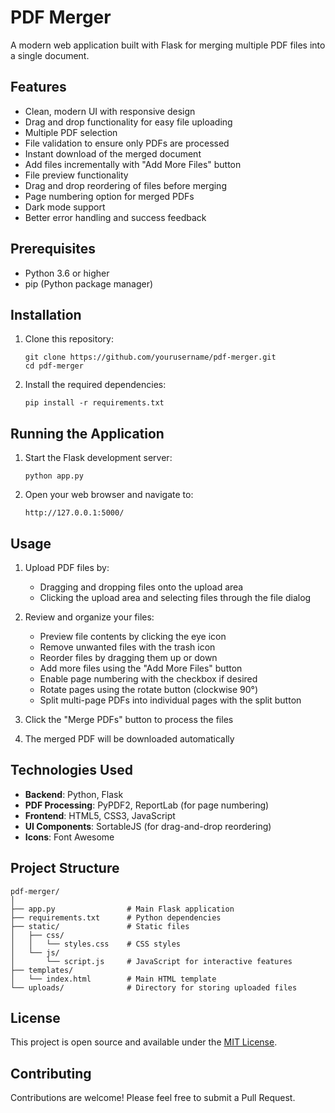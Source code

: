 # PDF Merger

A modern web application built with Flask for merging multiple PDF files into a single document.

## Features

- Clean, modern UI with responsive design
- Drag and drop functionality for easy file uploading
- Multiple PDF selection
- File validation to ensure only PDFs are processed
- Instant download of the merged document
- Add files incrementally with "Add More Files" button
- File preview functionality
- Drag and drop reordering of files before merging
- Page numbering option for merged PDFs
- Dark mode support
- Better error handling and success feedback

## Prerequisites

- Python 3.6 or higher
- pip (Python package manager)

## Installation

1. Clone this repository:

   ```
   git clone https://github.com/yourusername/pdf-merger.git
   cd pdf-merger
   ```

2. Install the required dependencies:
   ```
   pip install -r requirements.txt
   ```

## Running the Application

1. Start the Flask development server:

   ```
   python app.py
   ```

2. Open your web browser and navigate to:
   ```
   http://127.0.0.1:5000/
   ```

## Usage

1. Upload PDF files by:

   - Dragging and dropping files onto the upload area
   - Clicking the upload area and selecting files through the file dialog

2. Review and organize your files:

   - Preview file contents by clicking the eye icon
   - Remove unwanted files with the trash icon
   - Reorder files by dragging them up or down
   - Add more files using the "Add More Files" button
   - Enable page numbering with the checkbox if desired
   - Rotate pages using the rotate button (clockwise 90°)
   - Split multi-page PDFs into individual pages with the split button

3. Click the "Merge PDFs" button to process the files

4. The merged PDF will be downloaded automatically

## Technologies Used

- **Backend**: Python, Flask
- **PDF Processing**: PyPDF2, ReportLab (for page numbering)
- **Frontend**: HTML5, CSS3, JavaScript
- **UI Components**: SortableJS (for drag-and-drop reordering)
- **Icons**: Font Awesome

## Project Structure

```
pdf-merger/
│
├── app.py                # Main Flask application
├── requirements.txt      # Python dependencies
├── static/               # Static files
│   ├── css/
│   │   └── styles.css    # CSS styles
│   └── js/
│       └── script.js     # JavaScript for interactive features
├── templates/
│   └── index.html        # Main HTML template
└── uploads/              # Directory for storing uploaded files
```

## License

This project is open source and available under the [MIT License](LICENSE).

## Contributing

Contributions are welcome! Please feel free to submit a Pull Request.
